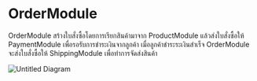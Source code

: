 # OrderModule
OrderModule สร้างใบสั่งซื้อโดยการเรียกสินค้ามาจาก ProductModule แล้วส่งใบสั่งซื้อให้ PaymentModule เพื่อรอรับการชำระเงินจากลูกค้า เมื่อลูกค้าชำระระเงินสำเร็จ OrderModule จะส่งใบสั่งซื้อให้ ShippingModule เพื่อทำการจัดส่งสินค้า

![Untitled Diagram](https://user-images.githubusercontent.com/42997302/100000918-e3ad7d00-2df4-11eb-9e2b-b90bdf8b7ae7.png)

